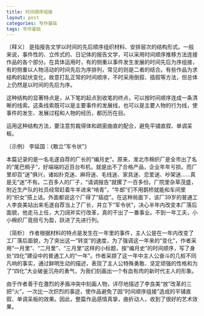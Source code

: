 ```yaml
---
title: 时间顺序组接
layout: post
categories: 写作基础
tags: 写作基础
---
```


〔释义〕 是指报告文学以时间的先后顺序组织材料、安排层次的结构形式。一般来说，事件性的、立传式的、日记体的报告文学，可以采用时间顺序推移方法连接作品的各个部分。在具体运用时，有的侧重以事件发生发展的时间先后为序组接，有的侧重以人物活动的时间先后为序排列，常见的则是二者的结合。有些作品为求结构的起伏变化，故意打乱正常的时间顺序，不时采用倒叙、插叙等方法，但总体上仍然是以时间的先后为序。

这种结构的显著特点是，从下笔的起点到收笔的终点，可以按时间顺序连成一条清晰的线索。这条线索既可以是主要事件的发展线，也可以是主要人物的行为线，使事件的发生、发展过程和人物的经历，都历历在目。

运用这种结构方法，要注意剪裁得体和疏密曲直的配合，避免平铺直叙、单调呆板。

〔示例〕 李延国：《敢立“军令状”》

本篇记录的是一名毛遂自荐的厂长的“编月史”。原来，淮北市棉织厂是全市出了名的“尾巴梢子”，好端端的近百台布机，就是出不了合格产品，企业年年亏损。而厂里却百“迷”俱兴，诸如扑克迷、麻将迷、毛线迷、家具迷、恋爱迷、吵架迷……真是无“迷”不有。二百多人的厂子，“请调报告”就摞了一百多份。厂院里杂草茂盛，附近生产队的社员经常赶着牛羊进来“啃青”，“牛郎”们不用鹊桥就能和车间里的“织女”搭上话。外面都说这个厂得了“癌症”。在这种局面下，该厂39岁的普通工人李良美站出来毛遂自荐当上了厂长，并立下“军令状”，决心半年内改变本厂落后面貌，他走马上任，大刀阔斧实行改革，真的干出了一番事业。不到一年工夫，小小棉织厂竟扭亏为盈，跃进了先进行列。

〔简析〕 作者根据材料的特点是发生在一年里的事件，主人公是在一年内改变了工厂落后面貌，为了突出这一“转变”的速度，为了强调这一年来的“变化”，作者采用“一月里”、“二月里”、“三月里”这样的小标题，按“编月史”的时间顺序，写了身处“四化”建设中的普通工人的“一年”。作者采撷了这一年中主人公奋斗的几桩不同凡响的事实，通过鲜明生动的描述，表现了主人公特殊勇敢、坚定顽强的性格和为了“四化”大业破釜沉舟的勇气，为我们刻画出一个有血有肉的新时代主人的形象。

由于作者善于在激烈的矛盾冲突中刻画人物，详尽地描述了李良美“放”改革的三把“火”，一次比一次炽烈的事迹，使作品避免了因“时间顺序组接”造成的平铺直叙、单调呆板的效果。因此，整篇作品感情真挚，曲折动人，收到了很好的艺术效果。 